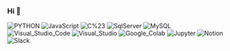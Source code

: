 ### Hi 👋

<!--
**CHOI-HC/CHOI-HC** is a ✨ _special_ ✨ repository because its `README.md` (this file) appears on your GitHub profile.

Here are some ideas to get you started:

- 🔭 I’m currently working on ...
- 🌱 I’m currently learning ...
- 👯 I’m looking to collaborate on ...
- 🤔 I’m looking for help with ...
- 💬 Ask me about ...
- 📫 How to reach me: ...
- 😄 Pronouns: ...
- ⚡ Fun fact: ...
-->
![PYTHON](https://img.shields.io/badge/-Python-3776AB?style=flat&logo=Python&logoColor=white)
![JavaScript](https://img.shields.io/badge/-JavaScript-F7DF1E?style=flat&logo=Python&logoColor=white)
![C%23](https://img.shields.io/badge/-C%23-512BD4?logo=Csharp&style=flat&logo=Csharp&logoColor=white)
![SqlServer](https://img.shields.io/badge/-MicrosoftSQLServer-CC2927?style=flat&logo=Python&logoColor=white)
![MySQL](https://img.shields.io/badge/-MySQL-4479A1?style=flat&logo=MySQL&logoColor=white)<br>
![Visual_Studio_Code](https://img.shields.io/badge/-Visual_Studio_Code-007ACC?style=flat&logo=VisualStudioCode&logoColor=white)
![Visual_Studio](https://img.shields.io/badge/-Visual_Studio-5C2D91?style=flat&logo=VisualStudio&logoColor=white)
![Google_Colab](https://img.shields.io/badge/-Google_Colab-F9AB00?style=flat&logo=Googlecolab&logoColor=white)
![Jupyter](https://img.shields.io/badge/-Jupyter-F37626?style=flat&logo=Jupyter&logoColor=white)
![Notion](https://img.shields.io/badge/-Notion-000000?style=flat&logo=Notion&logoColor=white)
![Slack](https://img.shields.io/badge/-Slack-4A154B?style=flat&logo=Slack&logoColor=white)
